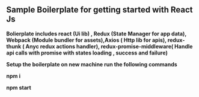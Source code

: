 <h2> Sample Boilerplate for getting started with React Js </h2>

<b> Bolierplate includes 
react (Ui lib) , Redux (State Manager for app data), Webpack (Module bundler for assets),Axios ( Http lib for apis),
redux-thunk ( Anyc redux actions handler),
redux-promise-middleware( Handle api calls with promise with states loading , success and failure) 

<p> Setup the boilerplate on new machine run the following commands </p>


<p> npm i </p>

<p> npm start </p>

</b>
